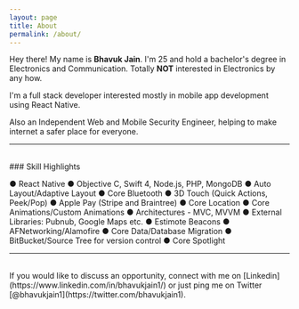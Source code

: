 ```yaml
---
layout: page
title: About
permalink: /about/
---
```


Hey there! My name is **Bhavuk Jain**. I'm 25 and hold a bachelor's degree in Electronics and Communication.
Totally **NOT** interested in Electronics by any how.

I'm a full stack developer interested mostly in mobile app development using React Native.

Also an Independent Web and Mobile Security Engineer, helping to make internet a safer place for everyone.

---
<br/>
### Skill Highlights

● React Native
● Objective C, Swift 4, Node.js, PHP, MongoDB
● Auto Layout/Adaptive Layout
● Core Bluetooth
● 3D Touch (Quick Actions, Peek/Pop)
● Apple Pay (Stripe and Braintree)
● Core Location
● Core Animations/Custom Animations
● Architectures - MVC, MVVM
● External Libraries: Pubnub, Google Maps etc.
● Estimote Beacons
● AFNetworking/Alamofire
● Core Data/Database Migration
● BitBucket/Source Tree for version control
● Core Spotlight

---
<br/>
If you would like to discuss an opportunity, connect with me on [Linkedin](https://www.linkedin.com/in/bhavukjain1/) or just ping me on Twitter [@bhavukjain1](https://twitter.com/bhavukjain1).







